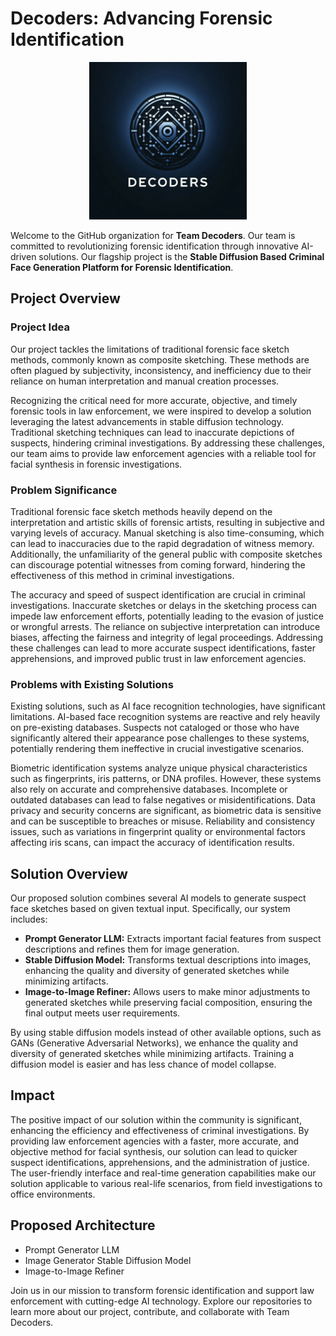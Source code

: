 
<body>
    <div class="content">
         <h1>Decoders: Advancing Forensic Identification</h1>
    <div style="text-align: center;">
        <img src="/profile/logo.png" alt="Decoders Logo" width="50%">
    </div>
    <p>Welcome to the GitHub organization for <strong>Team Decoders</strong>. Our team is committed to revolutionizing forensic identification through innovative AI-driven solutions. Our flagship project is the <strong>Stable Diffusion Based Criminal Face Generation Platform for Forensic Identification</strong>.</p>

        
  <h2>Project Overview</h2>
  
  <h3>Project Idea</h3>
  <p>Our project tackles the limitations of traditional forensic face sketch methods, commonly known as composite sketching. These methods are often plagued by subjectivity, inconsistency, and inefficiency due to their reliance on human interpretation and manual creation processes.</p>
  
  <p>Recognizing the critical need for more accurate, objective, and timely forensic tools in law enforcement, we were inspired to develop a solution leveraging the latest advancements in stable diffusion technology. Traditional sketching techniques can lead to inaccurate depictions of suspects, hindering criminal investigations. By addressing these challenges, our team aims to provide law enforcement agencies with a reliable tool for facial synthesis in forensic investigations.</p>
  
  <h3>Problem Significance</h3>
  <p>Traditional forensic face sketch methods heavily depend on the interpretation and artistic skills of forensic artists, resulting in subjective and varying levels of accuracy. Manual sketching is also time-consuming, which can lead to inaccuracies due to the rapid degradation of witness memory. Additionally, the unfamiliarity of the general public with composite sketches can discourage potential witnesses from coming forward, hindering the effectiveness of this method in criminal investigations.</p>
  
  <p>The accuracy and speed of suspect identification are crucial in criminal investigations. Inaccurate sketches or delays in the sketching process can impede law enforcement efforts, potentially leading to the evasion of justice or wrongful arrests. The reliance on subjective interpretation can introduce biases, affecting the fairness and integrity of legal proceedings. Addressing these challenges can lead to more accurate suspect identifications, faster apprehensions, and improved public trust in law enforcement agencies.</p>
  
  <h3>Problems with Existing Solutions</h3>
  <p>Existing solutions, such as AI face recognition technologies, have significant limitations. AI-based face recognition systems are reactive and rely heavily on pre-existing databases. Suspects not cataloged or those who have significantly altered their appearance pose challenges to these systems, potentially rendering them ineffective in crucial investigative scenarios.</p>
  
  <p>Biometric identification systems analyze unique physical characteristics such as fingerprints, iris patterns, or DNA profiles. However, these systems also rely on accurate and comprehensive databases. Incomplete or outdated databases can lead to false negatives or misidentifications. Data privacy and security concerns are significant, as biometric data is sensitive and can be susceptible to breaches or misuse. Reliability and consistency issues, such as variations in fingerprint quality or environmental factors affecting iris scans, can impact the accuracy of identification results.</p>
  
  <h2>Solution Overview</h2>
  <p>Our proposed solution combines several AI models to generate suspect face sketches based on given textual input. Specifically, our system includes:</p>
  
  <ul>
      <li><strong>Prompt Generator LLM:</strong> Extracts important facial features from suspect descriptions and refines them for image generation.</li>
      <li><strong>Stable Diffusion Model:</strong> Transforms textual descriptions into images, enhancing the quality and diversity of generated sketches while minimizing artifacts.</li>
      <li><strong>Image-to-Image Refiner:</strong> Allows users to make minor adjustments to generated sketches while preserving facial composition, ensuring the final output meets user requirements.</li>
  </ul>
  
  <p>By using stable diffusion models instead of other available options, such as GANs (Generative Adversarial Networks), we enhance the quality and diversity of generated sketches while minimizing artifacts. Training a diffusion model is easier and has less chance of model collapse.</p>
  
  <h2>Impact</h2>
  <p>The positive impact of our solution within the community is significant, enhancing the efficiency and effectiveness of criminal investigations. By providing law enforcement agencies with a faster, more accurate, and objective method for facial synthesis, our solution can lead to quicker suspect identifications, apprehensions, and the administration of justice. The user-friendly interface and real-time generation capabilities make our solution applicable to various real-life scenarios, from field investigations to office environments.</p>
  
  <h2>Proposed Architecture</h2>
  <ul>
      <li>Prompt Generator LLM</li>
      <li>Image Generator Stable Diffusion Model</li>
      <li>Image-to-Image Refiner</li>
  </ul>
  
  <p>Join us in our mission to transform forensic identification and support law enforcement with cutting-edge AI technology. Explore our repositories to learn more about our project, contribute, and collaborate with Team Decoders.</p>
</div>
</body>
</html>
